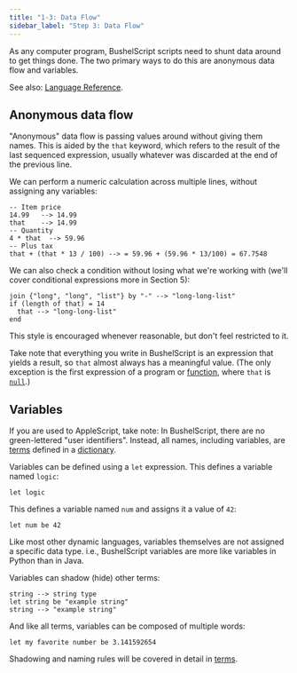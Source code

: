 ```yaml
---
title: "1-3: Data Flow"
sidebar_label: "Step 3: Data Flow"
---
```


As any computer program, BushelScript scripts need to shunt data around to get things done. The two primary ways to do this are anonymous data flow and variables.

See also: [Language Reference](../ref/data-flow).

## Anonymous data flow

"Anonymous" data flow is passing values around without giving them names. This is aided by the `that` keyword, which refers to the result of the last sequenced expression, usually whatever was discarded at the end of the previous line.

We can perform a numeric calculation across multiple lines, without assigning any variables:

```
-- Item price
14.99   --> 14.99
that    --> 14.99
-- Quantity
4 * that  --> 59.96
-- Plus tax
that + (that * 13 / 100) --> = 59.96 + (59.96 * 13/100) = 67.7548
```

We can also check a condition without losing what we're working with (we'll cover conditional expressions more in Section 5):

```
join {"long", "long", "list"} by "-" --> "long-long-list"
if (length of that) = 14
  that --> "long-long-list"
end
```

This style is encouraged whenever reasonable, but don't feel restricted to it.

Take note that everything you write in BushelScript is an expression that yields a result, so `that` almost always has a meaningful value. (The only exception is the first expression of a program or [function](function), where `that` is [`null`](basic-syntax#null-the-absence-of-a-value).)

## Variables

If you are used to AppleScript, take note: In BushelScript, there are no green-lettered "user identifiers". Instead, all names, including variables, are [terms](terms) defined in a [dictionary](dictionaries).

Variables can be defined using a `let` expression. This defines a variable named `logic`:

```
let logic
```

This defines a variable named `num` and assigns it a value of `42`:

```
let num be 42
```

Like most other dynamic languages, variables themselves are not assigned a specific data type. i.e., BushelScript variables are more like variables in Python than in Java.

Variables can shadow (hide) other terms:

```
string --> string type
let string be "example string"
string --> "example string"
```

And like all terms, variables can be composed of multiple words:

```
let my favorite number be 3.141592654
```

Shadowing and naming rules will be covered in detail in [terms](terms).
